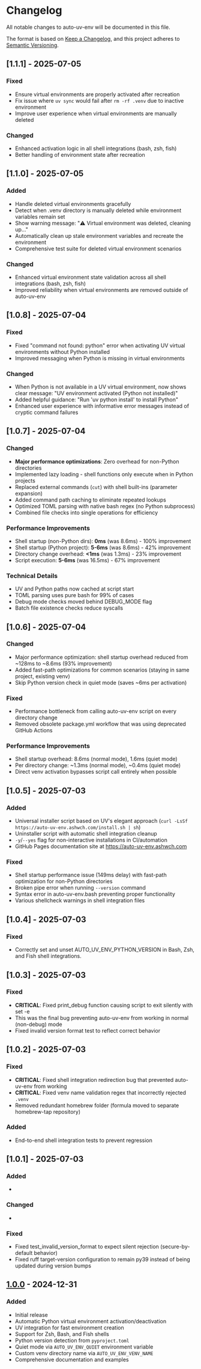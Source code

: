 # Changelog

All notable changes to auto-uv-env will be documented in this file.

The format is based on [Keep a Changelog](https://keepachangelog.com/en/1.0.0/),
and this project adheres to [Semantic Versioning](https://semver.org/spec/v2.0.0.html).

## [1.1.1] - 2025-07-05

### Fixed
- Ensure virtual environments are properly activated after recreation
- Fix issue where `uv sync` would fail after `rm -rf .venv` due to inactive environment
- Improve user experience when virtual environments are manually deleted

### Changed  
- Enhanced activation logic in all shell integrations (bash, zsh, fish)
- Better handling of environment state after recreation

## [1.1.0] - 2025-07-05

### Added
- Handle deleted virtual environments gracefully
- Detect when .venv directory is manually deleted while environment variables remain set
- Show warning message: "⚠️ Virtual environment was deleted, cleaning up..."
- Automatically clean up stale environment variables and recreate the environment
- Comprehensive test suite for deleted virtual environment scenarios

### Changed
- Enhanced virtual environment state validation across all shell integrations (bash, zsh, fish)
- Improved reliability when virtual environments are removed outside of auto-uv-env

## [1.0.8] - 2025-07-04

### Fixed
- Fixed "command not found: python" error when activating UV virtual environments without Python installed
- Improved messaging when Python is missing in virtual environments

### Changed
- When Python is not available in a UV virtual environment, now shows clear message: "UV environment activated (Python not installed)"
- Added helpful guidance: "Run 'uv python install' to install Python"
- Enhanced user experience with informative error messages instead of cryptic command failures


## [1.0.7] - 2025-07-04

### Changed
- **Major performance optimizations**: Zero overhead for non-Python directories
- Implemented lazy loading - shell functions only execute when in Python projects
- Replaced external commands (`cut`) with shell built-ins (parameter expansion)
- Added command path caching to eliminate repeated lookups
- Optimized TOML parsing with native bash regex (no Python subprocess)
- Combined file checks into single operations for efficiency

### Performance Improvements
- Shell startup (non-Python dirs): **0ms** (was 8.6ms) - 100% improvement
- Shell startup (Python project): **5-6ms** (was 8.6ms) - 42% improvement  
- Directory change overhead: **<1ms** (was 1.3ms) - 23% improvement
- Script execution: **5-6ms** (was 16.5ms) - 67% improvement

### Technical Details
- UV and Python paths now cached at script start
- TOML parsing uses pure bash for 99% of cases
- Debug mode checks moved behind DEBUG_MODE flag
- Batch file existence checks reduce syscalls

## [1.0.6] - 2025-07-04

### Changed
- Major performance optimization: shell startup overhead reduced from ~128ms to ~8.6ms (93% improvement)
- Added fast-path optimizations for common scenarios (staying in same project, existing venv)
- Skip Python version check in quiet mode (saves ~6ms per activation)

### Fixed
- Performance bottleneck from calling auto-uv-env script on every directory change
- Removed obsolete package.yml workflow that was using deprecated GitHub Actions

### Performance Improvements
- Shell startup overhead: 8.6ms (normal mode), 1.6ms (quiet mode)
- Per directory change: ~1.3ms (normal mode), ~0.4ms (quiet mode)
- Direct venv activation bypasses script call entirely when possible


## [1.0.5] - 2025-07-03

### Added
- Universal installer script based on UV's elegant approach (`curl -LsSf https://auto-uv-env.ashwch.com/install.sh | sh`)
- Uninstaller script with automatic shell integration cleanup  
- `-y`/`--yes` flag for non-interactive installations in CI/automation
- GitHub Pages documentation site at https://auto-uv-env.ashwch.com

### Fixed
- Shell startup performance issue (149ms delay) with fast-path optimization for non-Python directories
- Broken pipe error when running `--version` command
- Syntax error in auto-uv-env.bash preventing proper functionality
- Various shellcheck warnings in shell integration files


## [1.0.4] - 2025-07-03

### Fixed
- Correctly set and unset AUTO_UV_ENV_PYTHON_VERSION in Bash, Zsh, and Fish shell integrations.


## [1.0.3] - 2025-07-03

### Fixed
- **CRITICAL**: Fixed print_debug function causing script to exit silently with set -e
- This was the final bug preventing auto-uv-env from working in normal (non-debug) mode
- Fixed invalid version format test to reflect correct behavior


## [1.0.2] - 2025-07-03

### Fixed
- **CRITICAL**: Fixed shell integration redirection bug that prevented auto-uv-env from working
- **CRITICAL**: Fixed venv name validation regex that incorrectly rejected `.venv`
- Removed redundant homebrew folder (formula moved to separate homebrew-tap repository)

### Added
- End-to-end shell integration tests to prevent regression


## [1.0.1] - 2025-07-03

### Added
-

### Changed
-

### Fixed
- Fixed test_invalid_version_format to expect silent rejection (secure-by-default behavior)
- Fixed ruff target-version configuration to remain py39 instead of being updated during version bumps


## [1.0.0] - 2024-12-31

### Added
- Initial release
- Automatic Python virtual environment activation/deactivation
- UV integration for fast environment creation
- Support for Zsh, Bash, and Fish shells
- Python version detection from `pyproject.toml`
- Quiet mode via `AUTO_UV_ENV_QUIET` environment variable
- Custom venv directory name via `AUTO_UV_ENV_VENV_NAME`
- Comprehensive documentation and examples

[1.0.0]: https://github.com/ashwch/auto-uv-env/releases/tag/v1.0.0